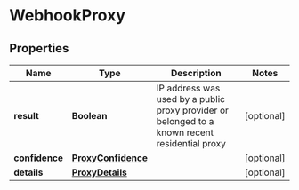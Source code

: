 

# WebhookProxy


## Properties

| Name | Type | Description | Notes |
|------------ | ------------- | ------------- | -------------|
|**result** | **Boolean** | IP address was used by a public proxy provider or belonged to a known recent residential proxy  |  [optional] |
|**confidence** | [**ProxyConfidence**](ProxyConfidence.md) |  |  [optional] |
|**details** | [**ProxyDetails**](ProxyDetails.md) |  |  [optional] |



